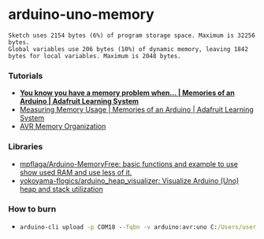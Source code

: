 arduino-uno-memory
==================
```
Sketch uses 2154 bytes (6%) of program storage space. Maximum is 32256 bytes.
Global variables use 206 bytes (10%) of dynamic memory, leaving 1842 bytes for local variables. Maximum is 2048 bytes.
```
### Tutorials
- [**You know you have a memory problem when... | Memories of an Arduino | Adafruit Learning System**](https://learn.adafruit.com/memories-of-an-arduino?view=all)
- [Measuring Memory Usage | Memories of an Arduino | Adafruit Learning System](https://learn.adafruit.com/memories-of-an-arduino/measuring-free-memory)
- [AVR Memory Organization](https://download.mikroe.com/documents/compilers/mikroc/avr/help/avr_memory_organization.htm)

### Libraries
- [mpflaga/Arduino-MemoryFree: basic functions and example to use show used RAM and use less of it.](https://github.com/mpflaga/Arduino-MemoryFree)
- [yokoyama-flogics/arduino_heap_visualizer: Visualize Arduino (Uno) heap and stack utilization](https://github.com/yokoyama-flogics/arduino_heap_visualizer)

### How to burn
- ```cmd
  arduino-cli upload -p COM18 --fqbn -v arduino:avr:uno C:/Users/user.name/Documents/Arduino/cli_test
  ```
